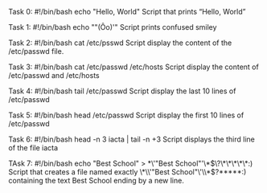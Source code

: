 Task 0:
#!/bin/bash
echo "Hello, World"
Script that prints “Hello, World”

Task 1:
#!/bin/bash
echo "\"(Ôo)'"
Script prints confused smiley

Task 2:
#!/bin/bash
cat /etc/psswd
Script display the content of the /etc/passwd file.

Task 3:
#!/bin/bash
cat /etc/passwd /etc/hosts
Script display the content of /etc/passwd and /etc/hosts

Task 4:
#!/bin/bash
tail /etc/passwd
Script display the last 10 lines of /etc/passwd

Task 5:
#!/bin/bash
head /etc/passwd
Script display the first 10 lines of /etc/passwd

Task 6:
#!/bin/bash
head -n 3 iacta | tail -n +3
Script displays the third line of the file iacta

TAsk 7:
#!/bin/bash
echo "Best School" > \*\\'"Best School"\'\\*$\?\*\*\*\*\*:)
Script that creates a file named exactly \*\\'"Best School"\'\\*$\?\*\*\*\*\*:) containing the text Best School ending by a new line.